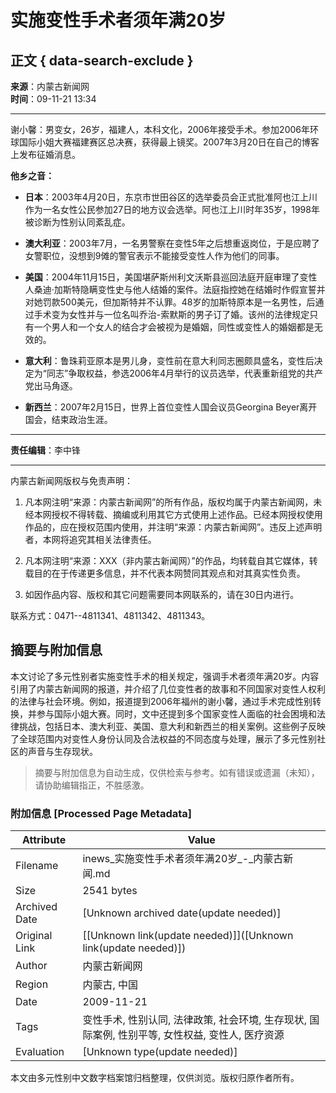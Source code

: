 # 实施变性手术者须年满20岁

## 正文 { data-search-exclude }


**来源**：内蒙古新闻网  
**时间**：09-11-21 13:34  

---

谢小馨：男变女，26岁，福建人，本科文化，2006年接受手术。参加2006年环球国际小姐大赛福建赛区总决赛，获得最上镜奖。2007年3月20日在自己的博客上发布征婚消息。

**他乡之音：**

- **日本**：2003年4月20日，东京市世田谷区的选举委员会正式批准阿也江上川作为一名女性公民参加27日的地方议会选举。阿也江上川时年35岁，1998年被诊断为性别认同紊乱症。

- **澳大利亚**：2003年7月，一名男警察在变性5年之后想重返岗位，于是应聘了女警职位，没想到9傩的警官表示不能接受变性人作为他们的同事。

- **美国**：2004年11月15日，美国堪萨斯州利文沃斯县巡回法庭开庭审理了变性人桑迪·加斯特隐瞒变性史与他人结婚的案件。法庭指控她在结婚时作假宣誓并对她罚款500美元，但加斯特并不认罪。48岁的加斯特原本是一名男性，后通过手术变为女性并与一位名叫乔治-索默斯的男子订了婚。该州的法律规定只有一个男人和一个女人的结合才会被视为是婚姻，同性或变性人的婚姻都是无效的。

- **意大利**：鲁珠莉亚原本是男儿身，变性前在意大利同志圈颇具盛名，变性后决定为“同志”争取权益，参选2006年4月举行的议员选举，代表重新组党的共产党出马角逐。

- **新西兰**：2007年2月15日，世界上首位变性人国会议员Georgina Beyer离开国会，结束政治生涯。

---

**责任编辑**：李中锋  

---

内蒙古新闻网版权与免责声明：

1. 凡本网注明“来源：内蒙古新闻网”的所有作品，版权均属于内蒙古新闻网，未经本网授权不得转载、摘编或利用其它方式使用上述作品。已经本网授权使用作品的，应在授权范围内使用，并注明“来源：内蒙古新闻网”。违反上述声明者，本网将追究其相关法律责任。

2. 凡本网注明“来源：XXX（非内蒙古新闻网）”的作品，均转载自其它媒体，转载目的在于传递更多信息，并不代表本网赞同其观点和对其真实性负责。

3. 如因作品内容、版权和其它问题需要同本网联系的，请在30日内进行。

联系方式：0471--4811341、4811342、4811343。
<!-- tcd_original_link https://inews.nmgnews.com.cn/system/2009/11/21/010327243_04.shtml -->


## 摘要与附加信息

<!-- tcd_abstract -->
本文讨论了多元性别者实施变性手术的相关规定，强调手术者须年满20岁。内容引用了内蒙古新闻网的报道，并介绍了几位变性者的故事和不同国家对变性人权利的法律与社会环境。例如，报道提到2006年福州的谢小馨，通过手术完成性别转换，并参与国际小姐大赛。同时，文中还提到多个国家变性人面临的社会困境和法律挑战，包括日本、澳大利亚、美国、意大利和新西兰的相关案例。这些例子反映了全球范围内对变性人身份认同及合法权益的不同态度与处理，展示了多元性别社区的声音与生存现状。
<!-- tcd_abstract_end -->

> 摘要与附加信息为自动生成，仅供检索与参考。如有错误或遗漏（未知），请协助编辑指正，不胜感激。

### 附加信息 [Processed Page Metadata]

| Attribute       | Value                                  |
|-----------------|----------------------------------------|
| Filename        | inews_实施变性手术者须年满20岁_-_内蒙古新闻.md                             |
| Size            | 2541 bytes                           |
| Archived Date   | [Unknown archived date(update needed)]                             |
| Original Link   | [[Unknown link(update needed)]]([Unknown link(update needed)])                       |
| Author          | 内蒙古新闻网                               |
| Region          | 内蒙古, 中国                               |
| Date            | 2009-11-21                                 |
| Tags            | 变性手术, 性别认同, 法律政策, 社会环境, 生存现状, 国际案例, 性别平等, 女性权益, 变性人, 医疗资源                                 |
| Evaluation            | [Unknown type(update needed)]                                 |
<!-- tcd_table_end -->

本文由多元性别中文数字档案馆归档整理，仅供浏览。版权归原作者所有。
